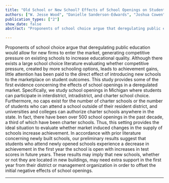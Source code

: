 ```yaml
---
title: "Old School or New School? Effects of School Openings on Student Outcomes in a Degregulated Education Market"
authors: ["W. Jesse Wood", "Danielle Sanderson-Edwards", "Joshua Cowen"]
publication_types: ["2"]
show_date: false
abstract: "Proponents of school choice argue that deregulating public education would allow for new firms to enter the market, generating competitive pressure on existing schools to increase educational quality. Although there exists a large school choice literature evaluating whether competitive pressure, created by more schooling options, leads to achievement gains, little attention has been paid to the direct effect of introducing new schools to the marketplace on student outcomes. This study provides some of the first evidence concerning the effects of school openings in a deregulated market. Specifically, we study school openings in Michigan where students can participate in interdistrict, intradistrict, and charter school choice. Furthermore, no caps exist for the number of charter schools or the number of students who can attend a school outside of their resident district, and universities and colleges can authorize charter schools anywhere in the state. In fact, there have been over 500 school openings in the past decade, a third of which have been charter schools. Thus, this setting provides the ideal situation to evaluate whether market induced changes in the supply of schools increase achievement. In accordance with prior literature concerning newly built schools, our preliminary results suggest that students who attend newly opened schools experience a decrease in achievement in the first year the school is open with increases in test scores in future years. These results may imply that new schools, whether or not they are located in new buildings, may need extra support in the first year from their district or management organization in order to offset the initial negative effects of school openings."

---
```


Proponents of school choice argue that deregulating public education would allow for new firms to enter the market, generating competitive pressure on existing schools to increase educational quality. Although there exists a large school choice literature evaluating whether competitive pressure, created by more schooling options, leads to achievement gains, little attention has been paid to the direct effect of introducing new schools to the marketplace on student outcomes. This study provides some of the first evidence concerning the effects of school openings in a deregulated market. Specifically, we study school openings in Michigan where students can participate in interdistrict, intradistrict, and charter school choice. Furthermore, no caps exist for the number of charter schools or the number of students who can attend a school outside of their resident district, and universities and colleges can authorize charter schools anywhere in the state. In fact, there have been over 500 school openings in the past decade, a third of which have been charter schools. Thus, this setting provides the ideal situation to evaluate whether market induced changes in the supply of schools increase achievement. In accordance with prior literature concerning newly built schools, our preliminary results suggest that students who attend newly opened schools experience a decrease in achievement in the first year the school is open with increases in test scores in future years. These results may imply that new schools, whether or not they are located in new buildings, may need extra support in the first year from their district or management organization in order to offset the initial negative effects of school openings.

---